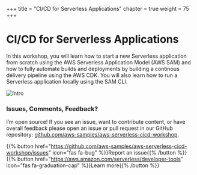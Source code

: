 +++
title = "CI/CD for Serverless Applications"
chapter = true
weight = 75
+++
# CI/CD for Serverless Applications

In this workshop, you will learn how to start a new Serverless application from scratch using the AWS Serverless Application Model (AWS SAM) and how to fully automate builds and deployments by building a continous delivery pipeline using the AWS CDK. You will also learn how to run a Serverless application locally using the SAM CLI.

![Intro](/images/serverless-cicd/github-home.png)

### Issues, Comments, Feedback?

I’m open source! If you see an issue, want to contribute content, or have overall feedback please open an issue or pull request in our GitHub repository: [github.com/aws-samples/aws-serverless-cicd-workshop](https://github.com/aws-samples/aws-serverless-cicd-workshop).


{{% button href="https://github.com/aws-samples/aws-serverless-cicd-workshop/issues" icon="fas fa-bug" %}}Report an issue{{% /button %}}
{{% button href="https://aws.amazon.com/serverless/developer-tools" icon="fas fa-graduation-cap" %}}Learn more{{% /button %}}